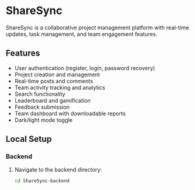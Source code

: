 # ShareSync

ShareSync is a collaborative project management platform with real-time updates, task management, and team engagement features.

## Features
- User authentication (register, login, password recovery)
- Project creation and management
- Real-time posts and comments
- Team activity tracking and analytics
- Search functionality
- Leaderboard and gamification
- Feedback submission
- Team dashboard with downloadable reports
- Dark/light mode toggle

## Local Setup

### Backend
1. Navigate to the backend directory:
   ```bash
   cd ShareSync-backend
